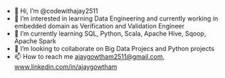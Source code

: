 - 👋 Hi, I’m @codewithajay2511
- 👀 I’m interested in learning Data Engineering and currently working in embedded domain as Verification and Validation Engineer
- 🌱 I’m currently learning SQL, Python, Scala, Apache Hive, Sqoop, Apache Spark
- 💞️ I’m looking to collaborate on Big Data Projecs and Python projects
- 📫 How to reach me ajaygowtham2511@gmail.com, www.linkedin.com/in/ajaygowtham

<!---
codewithajay2511/codewithajay2511 is a ✨ special ✨ repository because its `README.md` (this file) appears on your GitHub profile.
You can click the Preview link to take a look at your changes.
--->

